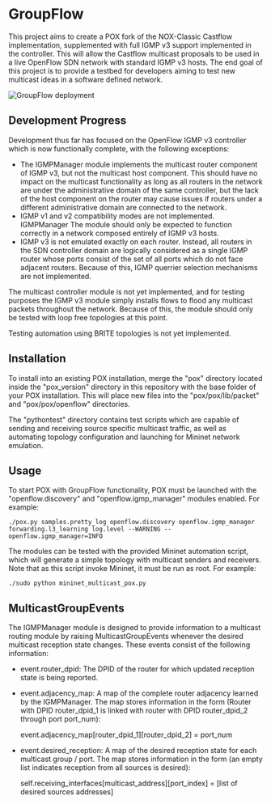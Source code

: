 GroupFlow
=========

This project aims to create a POX fork of the NOX-Classic Castflow implementation, supplemented with full IGMP v3 support implemented in the controller. This will allow the Castflow multicast proposals to be used in a live OpenFlow SDN network with standard IGMP v3 hosts. The end goal of this project is to provide a testbed for developers aiming to test new multicast ideas in a software defined network.

![GroupFlow deployment](https://github.com/alexcraig/GroupFlow/blob/master/docs/CastflowDeploymentDiagram.png?raw=true)

Development Progress
--------------------
Development thus far has focused on the OpenFlow IGMP v3 controller which is now functionally complete, with the following exceptions:

* The IGMPManager module implements the multicast router component of IGMP v3, but not the multicast host component. This should have no impact on the multicast functionality as long as all routers in the network are under the administrative domain of the same controller, but the lack of the host component on the router may cause issues if routers under a different administrative domain are connected to the network.
* IGMP v1 and v2 compatibility modes are not implemented. IGMPManager The module should only be expected to function correctly in a network composed entirely of IGMP v3 hosts.
* IGMP v3 is not emulated exactly on each router. Instead, all routers in the SDN controller domain are logically considered as a single IGMP router whose ports consist of the set of all ports which do not face adjacent routers. Because of this, IGMP querrier selection mechanisms are not implemented.

The multicast controller module is not yet implemented, and for testing purposes the IGMP v3 module simply installs flows to flood any multicast packets throughout the network. Because of this, the module should only be tested with loop free topologies at this point.

Testing automation using BRITE topologies is not yet implemented.

Installation
------------

To install into an existing POX installation, merge the "pox" directory located inside the "pox_version" directory in this repository with the base folder of your POX installation. This will place new files into the "pox/pox/lib/packet" and "pox/pox/openflow" directories.

The "pythontest" directory contains test scripts which are capable of sending and receiving source specific multicast traffic, as well as automating topology configuration and launching for Mininet network emulation.

Usage
-----

To start POX with GroupFlow functionality, POX must be launched with the "openflow.discovery" and "openflow.igmp_manager" modules enabled. For example:

    ./pox.py samples.pretty_log openflow.discovery openflow.igmp_manager forwarding.l3_learning log.level --WARNING --openflow.igmp_manager=INFO    

The modules can be tested with the provided Mininet automation script, which will generate a simple topology with multicast senders and receivers. Note that as this script invoke Mininet, it must be run as root. For example:

    ./sudo python mininet_multicast_pox.py
    
MulticastGroupEvents
--------------------

The IGMPManager module is designed to provide information to a multicast routing module by raising MulticastGroupEvents whenever the desired multicast reception state changes. These events consist of the following information:

* event.router_dpid: The DPID of the router for which updated reception state is being reported.
* event.adjacency_map: A map of the complete router adjacency learned by the IGMPManager. The map stores information in the form (Router with DPID router_dpid_1 is linked with router with DPID router_dpid_2 through port port_num):


    event.adjacency_map[router_dpid_1][router_dpid_2] = port_num  


* event.desired_reception: A map of the desired reception state for each multicast group / port. The map stores information in the form (an empty list indicates reception from all sources is desired):


    self.receiving_interfaces[multicast_address][port_index] = [list of desired sources addresses]
